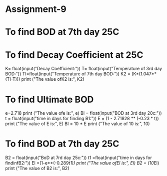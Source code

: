 # Assignment-9
# To find BOD at 7th day 25C
# To find Decay Coefficient at 25C
K= float(input("Decay Coefficient:"))
T= float(input("Temperature of 3rd day BOD:"))
TI=float(input("Temperature of 7th day BOD:"))
K2 = (K*(1.047**(TI-T)))
print ("The value ofK2 is:", K2)
# To find Ultimate BOD
e=2.718
print ("The value ofe is:", e)
Bl = float(input("BOD at 3rd day 20c:"))
t = float(input("time in days for finding B1:"))
E = (1 - 2.71828 ** (-0.23 * t))
print ("The value of E is:", E)
BI = 10 * E
print ("The value of 10 is:", 10)
# To find BOD at 7th day 25C
B2 = float(input("BoD at 7rd day 25c:"))
t1 =float(input("time in days for findinfB2:"))
El =(1-e**(-0.289*t1))
print ("The value ofEl is:", El)
B2 = (10*El)
print ("The value of B2 is:", B2)
